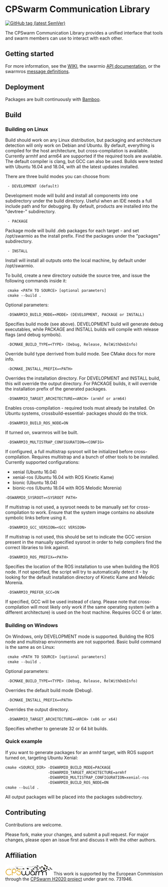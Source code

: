 # CPSwarm Communication Library
[![GitHub tag (latest SemVer)](https://img.shields.io/github/v/tag/cpswarm/swarmio)](https://github.com/cpswarm/swarmio/tags)

The CPSwarm Communication Library provides a unified interface that tools and swarm members can use to interact with each other.
## Getting started
For more information, see the [WIKI](https://github.com/cpswarm/swarmio/wiki), the swarmio [API documentation](https://cpswarm.github.io/swarmio/swarmio/html/), or the swarmros [message definitions](https://cpswarm.github.io/swarmio/swarmros/index-msg.html).

## Deployment
Packages are built continuously with [Bamboo](https://pipelines.linksmart.eu/browse/CPSW-ALS/latest).

## Build
### Building on Linux
Build should work on any Linux distribution, but packaging
and architecture detection will only work on Debian and
Ubuntu. By default, everything is compiled for the host
architecture, but cross-compilation is available. Currently
armhf and arm64 are supported if the required tools are
available. The default compiler is clang, but GCC can also
be used. Builds were tested with Ubuntu 16.04 and 18.04,
with all the latest updates installed.

There are three build modes you can choose from:

     - DEVELOPMENT (default)


 Development mode will build and install all components into
 one subdirectory under the build directory. Useful when an
 IDE needs a full include path and for debugging. By default,
 products are installed into the "devtree-<ARCH>" subdirectory.


     - PACKAGE


 Package mode will build .deb packages for each target -
 and set /opt/swarmio as the install prefix. Find the packages
 under the "packages" subdirectory.


     - INSTALL


 Install will install all outputs onto the local machine,
 by default under /opt/swarmio.

To build, create a new directory outside the source tree,
and issue the following commands inside it:

     cmake <PATH TO SOURCE> [optional parameters]
     cmake --build .


Optional parameters:

     -DSWARMIO_BUILD_MODE=<MODE> (DEVELOPMENT, PACKAGE or INSTALL)

 Specifies build mode (see above). DEVELOPMENT build will
 generate debug executables, while PACKAGE and INSTALL builds
 will compile with release flags (and debug symbols).

     -DCMAKE_BUILD_TYPE=<TYPE> (Debug, Release, RelWithDebInfo)

 Override build type derrived from build mode. See CMake docs
 for more info.

     -DCMAKE_INSTALL_PREFIX=<PATH>

 Overrides the installation directory. For DEVELOPMENT and
 INSTALL build, this will override the output directory. For
 PACKAGE builds, it will override the installation prefix
 of the generated packages.

     -DSWARMIO_TARGET_ARCHITECTURE=<ARCH> (armhf or arm64)

 Enables cross-compilation - required tools must already be
 installed. On Ubuntu systems, crossbuild-essential-<ARCH>
 packages should do the trick.

     -DSWARMIO_BUILD_ROS_NODE=ON

 If turned on, swarmros will be built.

     -DSWARMIO_MULTISTRAP_CONFIGURATION=<CONFIG>

 If configured, a full multistrap sysroot will be initialized
 before cross-compilation. Requires multistrap and a bunch of
 other tools to be installed. Currently supported configurations:
  - xenial (Ubuntu 16.04)
  - xenial-ros (Ubuntu 16.04 with ROS Kinetic Kame)
  - bionic (Ubuntu 18.04)
  - bionic-ros (Ubuntu 18.04 with ROS Melodic Morenia)

```
-DSWARMIO_SYSROOT=<SYSROOT PATH>
```

 If multistrap is not used, a sysroot needs to be manually set
 for cross-compilation to work. Ensure that the system image
 contains no absolute symbolic links before using it.

     -DSWARMIO_GCC_VERSION=<GCC VERSION>

 If multistrap is not used, this should be set to indicate the
 GCC version present in the manually specified sysroot in order
 to help compilers find the correct libraries to link against.

     -DSWARMIO_ROS_PREFIX=<PATH>

 Specifies the location of the ROS installation to use when
 building the ROS node. If not specified, the script will try
 to automatically detect it - by looking for the default
 installation directory of Kinetic Kame and Melodic Morenia.

     -DSWARMIO_PREFER_GCC=ON

 If specified, GCC will be used instead of clang. Please note
 that cross-compilation will most likely only work if the
 same operating system (with a different architecture) is
 used on the host machine. Requires GCC 6 or later.

### Building on Windows

On Windows, only DEVELOPMENT mode is supported. Building the
ROS node and multistrap environments are not supported. Basic
build command is the same as on Linux:

     cmake <PATH TO SOURCE> [optional parameters]
     cmake --build .


Optional parameters:

     -DCMAKE_BUILD_TYPE=<TYPE> (Debug, Release, RelWithDebInfo)

 Overrides the default build mode (Debug).

     -DCMAKE_INSTALL_PREFIX=<PATH>

 Overrides the output directory.

     -DSWARMIO_TARGET_ARCHITECTURE=<ARCH> (x86 or x64)

 Specifies whether to generate 32 or 64 bit builds.


### Quick example


If you want to generate packages for an armhf target, with
ROS support turned on, targeting Ubuntu Xenial:

    cmake <SOURCE_DIR> -DSWARMIO_BUILD_MODE=PACKAGE
                       -DSWARMIO_TARGET_ARCHITECTURE=armhf
                       -DSWARMIO_MULTISTRAP_CONFIGURATION=xenial-ros
                       -DSWARMIO_BUILD_ROS_NODE=ON
    cmake --build .

All output packages will be placed into the packages subdirectory.

## Contributing
Contributions are welcome.

Please fork, make your changes, and submit a pull request. For major changes, please open an issue first and discuss it with the other authors.

## Affiliation
![CPSwarm](https://github.com/cpswarm/template/raw/master/cpswarm.png)
This work is supported by the European Commission through the [CPSwarm H2020 project](https://cpswarm.eu) under grant no. 731946.
